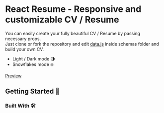 # React Resume - Responsive and customizable CV / Resume

You can easily create your fully beautiful CV / Resume by passing necessary props. <br/>
Just clone or fork the repository and edit [data.js](https://github.com/Maaato/react-resume/blob/master/src/Schemas/Data.js) inside schemas folder and build your own CV.

- Light / Dark mode 🌗
- Snowflakes mode ❄️

[Preview](https://github.io/deveshasawa28/)

## Getting Started 👋
### Built With 🛠️

 
